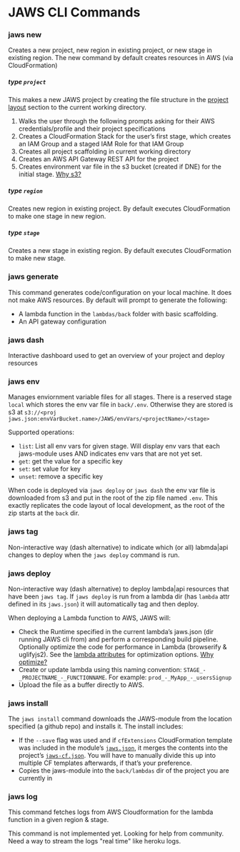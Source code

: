 # JAWS CLI Commands

### jaws new

Creates a new project, new region in existing project, or new stage in existing region.  The new command by default creates resources in AWS (via CloudFormation)

##### type `project`

This makes a new JAWS project by creating the file structure in the [project layout](./README.md#project-layout) section to the current working directory.

1.  Walks the user through the following prompts asking for their AWS credentials/profile and their project specifications
1.  Creates a CloudFormation Stack for the user’s first stage, which creates an IAM Group and a staged IAM Role for that IAM Group
1.  Creates all project scaffolding in current working directory
1.  Creates an AWS API Gateway REST API for the project
1.  Creates environment var file in the s3 bucket (created if DNE) for the initial stage. [Why s3?](https://github.com/jaws-framework/JAWS/wiki/FAQ#why-do-you-use-an-s3-bucket-to-store-env-vars)

##### type `region`

Creates new region in existing project.  By default executes CloudFormation to make one stage in new region.

##### type `stage`

Creates a new stage in existing region.  By default executes CloudFormation to make new stage.

### jaws generate

This command generates code/configuration on your local machine. It does not make AWS resources.  By default will prompt to generate the following:

* A lambda function in the `lambdas/back` folder with basic scaffolding.
* An API gateway configuration 

### jaws dash

Interactive dashboard used to get an overview of your project and deploy resources

### jaws env

Manages enviornment variable files for all stages.  There is a reserved stage `local` which stores the env var file in `back/.env`.  Otherwise they are stored is s3 at `s3://<proj jaws.json:envVarBucket.name>/JAWS/envVars/<projectName>/<stage>`

Supported operations:

* `list`: List all env vars for given stage. Will display env vars that each jaws-module uses AND indicates env vars that are not yet set.
* `get`: get the value for a specific key
* `set`: set value for key
* `unset`: remove a specific key

When code is deployed via `jaws deploy` or `jaws dash` the env var file is downloaded from s3 and put in the root of the zip file named `.env`.  This exactly replicates the code layout of local development, as the root of the zip starts at the `back` dir.

### jaws tag

Non-interactive way (dash alternative) to indicate which (or all) labmda|api changes to deploy when the `jaws deploy` command is run.

### jaws deploy

Non-interactive way (dash alternative) to deploy lambda|api resources that have been `jaws tag`.  If `jaws deploy` is run from a lambda dir (has `lambda` attr defined in its `jaws.json`) it will automatically tag and then deploy.

When deploying a Lambda function to AWS, JAWS will:

*  Check the Runtime specified in the current lambda’s jaws.json (dir running JAWS cli from) and perform a corresponding build pipeline.  Optionally optimize the code for performance in Lambda (browserify & uglifyjs2).  See the [lambda attributes](./jaws-json.md#lambda-attributes) for optimization options. [Why optimize?](https://github.com/jaws-framework/JAWS/wiki/FAQ#why-optimize-code-before-deployment)
*  Create or update lambda using this naming convention: `STAGE_-_PROJECTNAME_-_FUNCTIONNAME`.  For example: `prod_-_MyApp_-_usersSignup`
* Upload the file as a buffer directly to AWS.

### jaws install

The `jaws install` command downloads the JAWS-module from the location specified (a github repo) and installs it.  The install includes:

*  If the `--save` flag was used and if `cfExtensions` CloudFormation template was included in the module’s [`jaws.json`](./jaws-json.md), it merges the contents into the project’s [`jaws-cf.json`](./jaws-cf-json.md).  You will have to manually divide this up into multiple CF templates afterwards, if that’s your preference.
*  Copies the jaws-module into the `back/lambdas` dir of the project you are currently in

### jaws log

This command fetches logs from AWS Cloudformation for the lambda function in a given region & stage.

This command is not implemented yet. Looking for help from community. Need a way to stream the logs "real time" like heroku logs.



